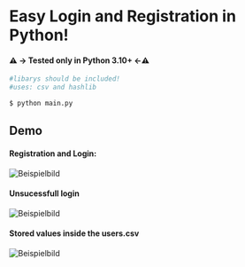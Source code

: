 # Easy Login and Registration in Python!



#### ⚠️ -> Tested only in Python 3.10+ <-⚠️

```bash
#libarys should be included!
#uses: csv and hashlib

$ python main.py
```




## Demo

#### Registration and Login:
![Beispielbild](https://i.ibb.co/d256Ppt/image.png)

#### Unsucessfull login
![Beispielbild](https://i.ibb.co/rGd6DJn/image.png)

#### Stored values inside the users.csv
![Beispielbild](https://i.ibb.co/TMXP0W7/image.png)

